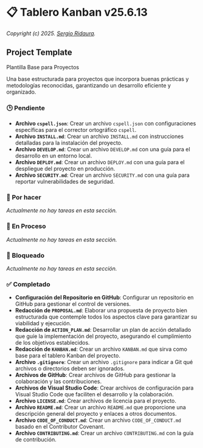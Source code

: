 # 📋 Tablero Kanban v25.6.13

_Copyright (c) 2025. [Sergio Ridaura](https://github.com/sergio-ridaura)._

## Project Template

Plantilla Base para Proyectos

Una base estructurada para proyectos que incorpora buenas prácticas y metodologías reconocidas, garantizando un desarrollo eficiente y organizado.

### 🕒 Pendiente

- **Archivo `cspell.json`**: Crear un archivo `cspell.json` con configuraciones específicas para el corrector ortográfico `cspell`.
- **Archivo `INSTALL.md`**: Crear un archivo `INSTALL.md` con instrucciones detalladas para la instalación del proyecto.
- **Archivo `DEVELOP.md`**: Crear un archivo `DEVELOP.md` con una guía para el desarrollo en un entorno local.
- **Archivo `DEPLOY.md`**: Crear un archivo `DEPLOY.md` con una guía para el despliegue del proyecto en producción.
- **Archivo `SECURITY.md`**: Crear un archivo `SECURITY.md` con una guía para reportar vulnerabilidades de seguridad.

### 🔨 Por hacer

_Actualmente no hay tareas en esta sección._

### 🔄 En Proceso

_Actualmente no hay tareas en esta sección._

### 🚧 Bloqueado

_Actualmente no hay tareas en esta sección._

### ✅ Completado

- **Configuración del Repositorio en GitHub**: Configurar un repositorio en GitHub para gestionar el control de versiones.
- **Redacción de `PROPOSAL.md`**: Elaborar una propuesta de proyecto bien estructurada que contemple todos los aspectos clave para garantizar su viabilidad y ejecución.
- **Redacción de `ACTION_PLAN.md`**: Desarrollar un plan de acción detallado que guíe la implementación del proyecto, asegurando el cumplimiento de los objetivos establecidos.
- **Redacción de `KANBAN.md`**: Crear un archivo `KANBAN.md` que sirva como base para el tablero Kanban del proyecto.
- **Archivo `.gitignore`**: Crear un archivo `.gitignore` para indicar a Git qué archivos o directorios deben ser ignorados.
- **Archivos de GitHub**: Crear archivos de GitHub para gestionar la colaboración y las contribuciones.
- **Archivos de Visual Studio Code**: Crear archivos de configuración para Visual Studio Code que faciliten el desarrollo y la colaboración.
- **Archivo `LICENSE.md`**: Crear archivos de licencia para el proyecto.
- **Archivo `README.md`**: Crear un archivo `README.md` que proporcione una descripción general del proyecto y enlaces a otros documentos.
- **Archivo `CODE_OF_CONDUCT.md`**: Crear un archivo `CODE_OF_CONDUCT.md` basado en el Contributor Covenant.
- **Archivo `CONTRIBUTING.md`**: Crear un archivo `CONTRIBUTING.md` con la guía de contribución.

